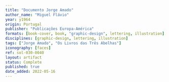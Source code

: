 ```yaml
---
title: "Documento Jorge Amado"
author_name: "Miguel Flávio"
year: y1964
origin: Portugal
publisher: "Publicações Europa-América"
formats: [book-cover, book, "graphic-design", lettering, illustration]
disciplines: [graphic-design, lettering, illustration]
tags: ["Jorge Amado", "Os Livros das Três Abelhas"]
iconography: [faces]
ref: sol-030-0040
layout: artifact
status: Complete
published: true
date_added: 2022-05-16
---
```

